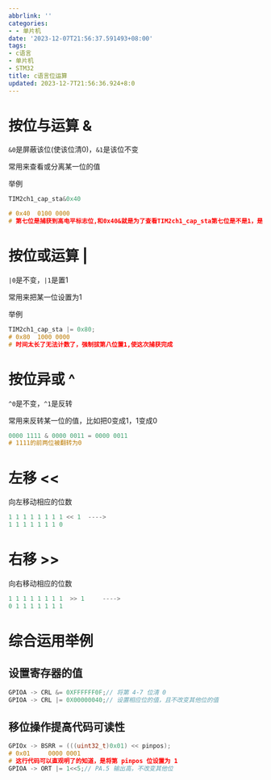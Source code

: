 ```yaml
---
abbrlink: ''
categories:
- - 单片机
date: '2023-12-07T21:56:37.591493+08:00'
tags:
- c语言
- 单片机
- STM32
title: c语言位运算
updated: 2023-12-7T21:56:36.924+8:0
---
```

# 按位与运算 &

`&0`是屏蔽该位(使该位清0)，`&1`是该位不变

常用来查看或分离某一位的值

举例

```c
TIM2ch1_cap_sta&0x40

# 0x40  0100 0000
# 第七位是捕获到高电平标志位,和0x40&就是为了查看TIM2ch1_cap_sta第七位是不是1，是不是捕获到了高电平
```

# 按位或运算 |

`|0`是不变，`|1`是置1

常用来把某一位设置为1

举例

```c
TIM2ch1_cap_sta |= 0x80;
# 0x80  1000 0000
# 时间太长了无法计数了，强制拔第八位置1,使这次捕获完成
```

# 按位异或 ^

`^0`是不变，`^1`是反转

常用来反转某一位的值，比如把0变成1，1变成0

```c
0000 1111 & 0000 0011 = 0000 0011
# 1111的前两位被翻转为0
```

# 左移 <<

向左移动相应的位数

```c
1 1 1 1 1 1 1 1 << 1  ----> 
1 1 1 1 1 1 1 0
```

# 右移 >>

向右移动相应的位数

```c
1 1 1 1 1 1 1 1  >> 1     ---->
0 1 1 1 1 1 1 1
```

# 综合运用举例

## 设置寄存器的值

```c
GPIOA -> CRL &= 0XFFFFFF0F;// 将第 4-7 位清 0
GPIOA -> CRL |= 0X00000040;// 设置相应位的值，且不改变其他位的值
```

## 移位操作提高代码可读性

```c
GPIOx -> BSRR = (((uint32_t)0x01) << pinpos);
# 0x01     0000 0001
# 这行代码可以直观明了的知道，是将第 pinpos 位设置为 1
GPIOA -> ORT |= 1<<5;// PA.5 输出高，不改变其他位
```
